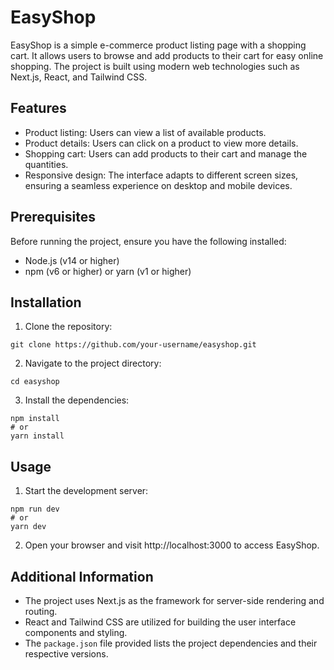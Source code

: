 # EasyShop

EasyShop is a simple e-commerce product listing page with a shopping cart. It allows users to browse and add products to their cart for easy online shopping. The project is built using modern web technologies such as Next.js, React, and Tailwind CSS.

## Features

- Product listing: Users can view a list of available products.
- Product details: Users can click on a product to view more details.
- Shopping cart: Users can add products to their cart and manage the quantities.
- Responsive design: The interface adapts to different screen sizes, ensuring a seamless experience on desktop and mobile devices.

## Prerequisites

Before running the project, ensure you have the following installed:

- Node.js (v14 or higher)
- npm (v6 or higher) or yarn (v1 or higher)

## Installation

1. Clone the repository:

```shell
git clone https://github.com/your-username/easyshop.git
```

2. Navigate to the project directory:

```shell
cd easyshop
```

3. Install the dependencies:

```shell
npm install
# or
yarn install
```

## Usage

1. Start the development server:

```shell
npm run dev
# or
yarn dev
```

2. Open your browser and visit http://localhost:3000 to access EasyShop.
   
## Additional Information

- The project uses Next.js as the framework for server-side rendering and routing.
- React and Tailwind CSS are utilized for building the user interface components and styling.
- The `package.json` file provided lists the project dependencies and their respective versions.

